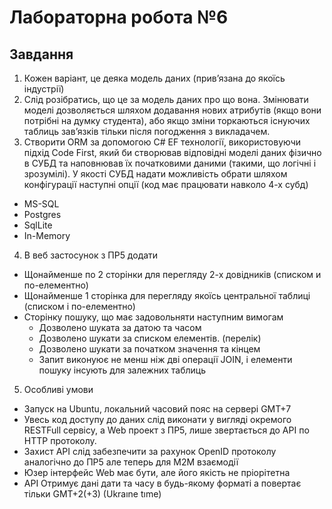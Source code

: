 # Лабораторна робота №6

## Завдання

1. Кожен варіант, це деяка модель даних (прив’язана до якоїсь індустрії)
2. Слід розібратись, що це за модель даних про що вона. Змінювати моделі дозволяється шляхом додавання нових атрибутів (якщо вони потрібні на думку студента), або якщо зміни торкаються існуючих таблиць зав’язків тільки після погодження з викладачем.
3. Створити ORM за допомогою С# EF технології, використовуючи підхід Code First, який би створював відповідні моделі даних фізично в СУБД та наповнював їх початковими даними (такими, що логічні і зрозумілі). У якості СУБД надати можливість обрати шляхом конфігурації наступні опції (код має працювати навколо 4-х субд)
 - MS-SQL
 - Postgres
 - SqlLite
 - In-Memory
4. В веб застосунок з ПР5 додати
 - Щонайменше по 2 сторінки для перегляду 2-х довідників (списком и по-елементно)
 - Щонайменше 1 сторінка для перегляду якоїсь центральної таблиці (списком і по-елементно)
 - Сторінку пошуку, що має задовольняти наступним вимогам 
 	-	Дозволено шуката за датою та часом
	-	Дозволено шукати за списком елементів. (перелік)
	-	Дозволено шукати за початком значення та кінцем
	-	Запит виконуює не менш ніж дві операції JOIN, і елементи пошуку інсують для залежних таблиць
5. Особливі умови
 - Запуск на Ubuntu, локальний часовий пояс на сервері GMT+7
 - Увесь код доступу до даних слід виконати у вигляді окремого RESTFull сервісу, а Web проект з ПР5, лише звертається до API по HTTP протоколу.
 - Захист API слід забезпечити за рахунок OpenID протоколу аналогічно до ПР5 але теперь для M2M взаємодії
 - Юзер інтерфейс Web має бути, але його якість не пріорітетна
 - API Отримує дані дати та часу в будь-якому форматі а повертає тільки GMT+2(+3) (Ukraıne tıme)
